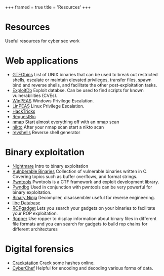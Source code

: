 +++ 
framed = true
title = 'Resources'
+++

<div class="framed"> 
<h1> Resources </h1>

Useful resources for cyber sec work
</div>

# Web applications
- [GTFObins](https://gtfobins.github.io/) List of UNIX binaries that can be used to break out restricted shells, escalate or maintain elevated privileges, transfer files, spawn bind and reverse shells, and facilitate the other post-exploitation tasks.
- [ExploitDb](https://www.exploit-db.com/) Exploit databse. Can be used to find scripts for known vulnerabilities (CVEs).
- [WinPEAS](https://github.com/carlospolop/PEASS-ng/tree/master/winPEAS/winPEASbat) Windows Privilege Escalation.
- [LinPEAS](https://github.com/carlospolop/PEASS-ng/tree/master/linPEAS) Linux Privilege Escalation.
- [HackTricks](https://book.hacktricks.xyz/welcome/readme)
- [RequestBin](https://requestbin.com/)
- [nmap](https://nmap.org/) Start almost everything off with an nmap scan
- [nikto](https://www.kali.org/tools/nikto/) After your nmap scan start a nikto scan
- [revshells](https://www.revshells.com/) Reverse shell generator


# Binary exploitation
- [Nightmare](https://guyinatuxedo.github.io/) Intro to binary exploitation
- [Vulnberable Binaries](https://github.com/jjamme/vulnerable_binaries/) Collection of vulnerable binaries written in C. Covering topics such as buffer overflows, and format strings.
- [Pwntools](https://github.com/Gallopsled/pwntools) Pwntools is a CTF framework and exploit development library.
- [Pwndbg](https://github.com/pwndbg/pwndbg) Used in conjunction with pwntools can be very powerful for binary exploitation.
- [Binary Ninja](https://binary.ninja/) Decompiler, disassembler useful for reverse engineering.
- [libc Database](https://libc.blukat.me/)
- [ROPgadget](https://github.com/JonathanSalwan/ROPgadget) Lets you search your gadgets on your binaries to facilitate your ROP exploitation.
- [Ropper](https://github.com/sashs/Ropper) Use ropper to display information about binary files in different file formats and you can search for gadgets to build rop chains for different architectures

# Digital forensics
- [Crackstation](https://crackstation.net/) Crack some hashes online.
- [CyberChef](https://gchq.github.io/CyberChef/) Helpful for encoding and decoding various forms of data.

